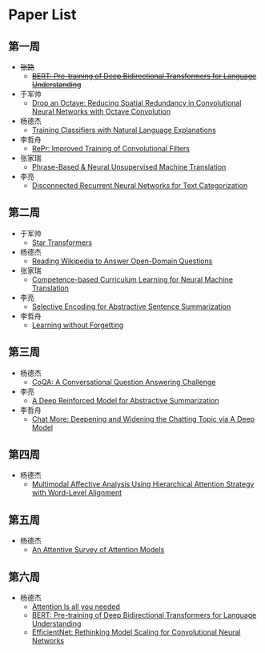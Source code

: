 # Paper List

## 第一周
- ~~张路~~
  - ~~[BERT: Pre-training of Deep Bidirectional Transformers for Language Understanding](https://arxiv.org/pdf/1810.04805.pdf)~~
- 于军帅
  - [Drop an Octave: Reducing Spatial Redundancy in Convolutional Neural Networks with Octave Convolution](https://export.arxiv.org/pdf/1904.05049)
- 杨德杰
  - [Training Classifiers with Natural Language Explanations](https://aclweb.org/anthology/P18-1175)
- 李哲舟
  - [RePr: Improved Training of Convolutional Filters](https://arxiv.org/pdf/1811.07275v3.pdf)  
- 张家瑞
  - [Phrase-Based & Neural Unsupervised Machine Translation](https://arxiv.org/abs/1804.07755)
- 李亮
  - [Disconnected Recurrent Neural Networks for Text Categorization](https://www.aclweb.org/anthology/P18-1215)
  
## 第二周
- 于军帅
  - [Star Transformers](https://arxiv.org/abs/1902.09113)
- 杨德杰
  - [Reading Wikipedia to Answer Open-Domain Questions](https://cs.stanford.edu/~danqi/papers/acl2017.pdf)
- 张家瑞
  - [Competence-based Curriculum Learning for Neural Machine Translation](https://arxiv.org/abs/1903.09848)
- 李亮
  - [Selective Encoding for Abstractive Sentence Summarization](https://arxiv.org/abs/1704.07073)
- 李哲舟
  - [Learning without Forgetting](https://arxiv.org/pdf/1606.09282.pdf)

## 第三周

- 杨德杰
  - [CoQA: A Conversational Question Answering Challenge](https://arxiv.org/pdf/1808.07042.pdf)
- 李亮
  - [A Deep Reinforced Model for Abstractive Summarization](https://arxiv.org/pdf/1705.04304.pdf)
- 李哲舟
  - [Chat More: Deepening and Widening the Chatting Topic via A Deep Model](http://coai.cs.tsinghua.edu.cn/hml/media/files/2018SIGIR_Wangwenjie.pdf)  
## 第四周
- 杨德杰
  - [Multimodal Affective Analysis Using Hierarchical Attention Strategy with Word-Level Alignment](https://www.aclweb.org/anthology/P18-1207)
## 第五周
 - 杨德杰
   - [An Attentive Survey of Attention Models](https://arxiv.org/pdf/1904.02874.pdf)
## 第六周
 - 杨德杰
   - [Attention Is all you needed](https://arxiv.org/pdf/1706.03762.pdf)
   - [BERT: Pre-training of Deep Bidirectional Transformers for Language Understanding](https://arxiv.org/pdf/1810.04805.pdf)
   - [EfficientNet: Rethinking Model Scaling for Convolutional Neural Networks](https://arxiv.org/pdf/1905.11946.pdf)

